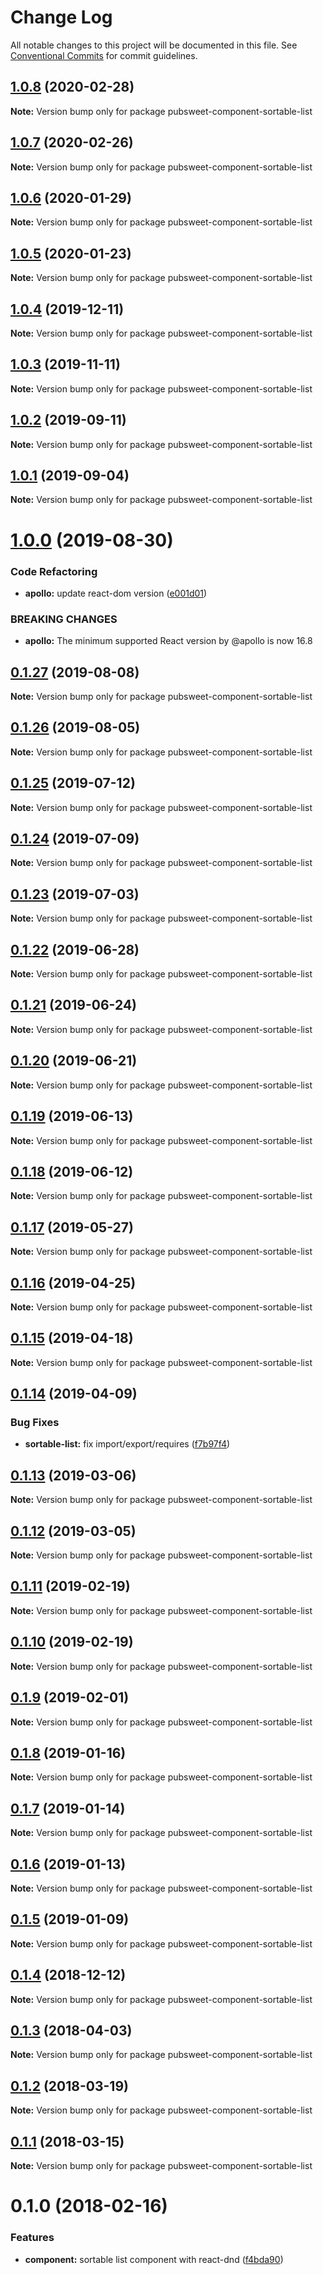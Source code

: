# Change Log

All notable changes to this project will be documented in this file.
See [Conventional Commits](https://conventionalcommits.org) for commit guidelines.

## [1.0.8](https://gitlab.coko.foundation/pubsweet/pubsweet/compare/pubsweet-component-sortable-list@1.0.7...pubsweet-component-sortable-list@1.0.8) (2020-02-28)

**Note:** Version bump only for package pubsweet-component-sortable-list





## [1.0.7](https://gitlab.coko.foundation/pubsweet/pubsweet/compare/pubsweet-component-sortable-list@1.0.6...pubsweet-component-sortable-list@1.0.7) (2020-02-26)

**Note:** Version bump only for package pubsweet-component-sortable-list





## [1.0.6](https://gitlab.coko.foundation/pubsweet/pubsweet/compare/pubsweet-component-sortable-list@1.0.5...pubsweet-component-sortable-list@1.0.6) (2020-01-29)

**Note:** Version bump only for package pubsweet-component-sortable-list





## [1.0.5](https://gitlab.coko.foundation/pubsweet/pubsweet/compare/pubsweet-component-sortable-list@1.0.4...pubsweet-component-sortable-list@1.0.5) (2020-01-23)

**Note:** Version bump only for package pubsweet-component-sortable-list





## [1.0.4](https://gitlab.coko.foundation/pubsweet/pubsweet/compare/pubsweet-component-sortable-list@1.0.3...pubsweet-component-sortable-list@1.0.4) (2019-12-11)

**Note:** Version bump only for package pubsweet-component-sortable-list





## [1.0.3](https://gitlab.coko.foundation/pubsweet/pubsweet/compare/pubsweet-component-sortable-list@1.0.2...pubsweet-component-sortable-list@1.0.3) (2019-11-11)

**Note:** Version bump only for package pubsweet-component-sortable-list





## [1.0.2](https://gitlab.coko.foundation/pubsweet/pubsweet/compare/pubsweet-component-sortable-list@1.0.1...pubsweet-component-sortable-list@1.0.2) (2019-09-11)

**Note:** Version bump only for package pubsweet-component-sortable-list





## [1.0.1](https://gitlab.coko.foundation/pubsweet/pubsweet/compare/pubsweet-component-sortable-list@1.0.0...pubsweet-component-sortable-list@1.0.1) (2019-09-04)

**Note:** Version bump only for package pubsweet-component-sortable-list





# [1.0.0](https://gitlab.coko.foundation/pubsweet/pubsweet/compare/pubsweet-component-sortable-list@0.1.27...pubsweet-component-sortable-list@1.0.0) (2019-08-30)


### Code Refactoring

* **apollo:** update react-dom version ([e001d01](https://gitlab.coko.foundation/pubsweet/pubsweet/commit/e001d01))


### BREAKING CHANGES

* **apollo:** The minimum supported React version by @apollo is now 16.8





## [0.1.27](https://gitlab.coko.foundation/pubsweet/pubsweet/compare/pubsweet-component-sortable-list@0.1.26...pubsweet-component-sortable-list@0.1.27) (2019-08-08)

**Note:** Version bump only for package pubsweet-component-sortable-list





## [0.1.26](https://gitlab.coko.foundation/pubsweet/pubsweet/compare/pubsweet-component-sortable-list@0.1.25...pubsweet-component-sortable-list@0.1.26) (2019-08-05)

**Note:** Version bump only for package pubsweet-component-sortable-list





## [0.1.25](https://gitlab.coko.foundation/pubsweet/pubsweet/compare/pubsweet-component-sortable-list@0.1.24...pubsweet-component-sortable-list@0.1.25) (2019-07-12)

**Note:** Version bump only for package pubsweet-component-sortable-list





## [0.1.24](https://gitlab.coko.foundation/pubsweet/pubsweet/compare/pubsweet-component-sortable-list@0.1.23...pubsweet-component-sortable-list@0.1.24) (2019-07-09)

**Note:** Version bump only for package pubsweet-component-sortable-list





## [0.1.23](https://gitlab.coko.foundation/pubsweet/pubsweet/compare/pubsweet-component-sortable-list@0.1.22...pubsweet-component-sortable-list@0.1.23) (2019-07-03)

**Note:** Version bump only for package pubsweet-component-sortable-list





## [0.1.22](https://gitlab.coko.foundation/pubsweet/pubsweet/compare/pubsweet-component-sortable-list@0.1.21...pubsweet-component-sortable-list@0.1.22) (2019-06-28)

**Note:** Version bump only for package pubsweet-component-sortable-list





## [0.1.21](https://gitlab.coko.foundation/pubsweet/pubsweet/compare/pubsweet-component-sortable-list@0.1.20...pubsweet-component-sortable-list@0.1.21) (2019-06-24)

**Note:** Version bump only for package pubsweet-component-sortable-list





## [0.1.20](https://gitlab.coko.foundation/pubsweet/pubsweet/compare/pubsweet-component-sortable-list@0.1.19...pubsweet-component-sortable-list@0.1.20) (2019-06-21)

**Note:** Version bump only for package pubsweet-component-sortable-list





## [0.1.19](https://gitlab.coko.foundation/pubsweet/pubsweet/compare/pubsweet-component-sortable-list@0.1.18...pubsweet-component-sortable-list@0.1.19) (2019-06-13)

**Note:** Version bump only for package pubsweet-component-sortable-list





## [0.1.18](https://gitlab.coko.foundation/pubsweet/pubsweet/compare/pubsweet-component-sortable-list@0.1.17...pubsweet-component-sortable-list@0.1.18) (2019-06-12)

**Note:** Version bump only for package pubsweet-component-sortable-list





## [0.1.17](https://gitlab.coko.foundation/pubsweet/pubsweet/compare/pubsweet-component-sortable-list@0.1.16...pubsweet-component-sortable-list@0.1.17) (2019-05-27)

**Note:** Version bump only for package pubsweet-component-sortable-list





## [0.1.16](https://gitlab.coko.foundation/pubsweet/pubsweet/compare/pubsweet-component-sortable-list@0.1.15...pubsweet-component-sortable-list@0.1.16) (2019-04-25)

**Note:** Version bump only for package pubsweet-component-sortable-list





## [0.1.15](https://gitlab.coko.foundation/pubsweet/pubsweet/compare/pubsweet-component-sortable-list@0.1.14...pubsweet-component-sortable-list@0.1.15) (2019-04-18)

**Note:** Version bump only for package pubsweet-component-sortable-list





## [0.1.14](https://gitlab.coko.foundation/pubsweet/pubsweet/compare/pubsweet-component-sortable-list@0.1.13...pubsweet-component-sortable-list@0.1.14) (2019-04-09)


### Bug Fixes

* **sortable-list:** fix import/export/requires ([f7b97f4](https://gitlab.coko.foundation/pubsweet/pubsweet/commit/f7b97f4))





## [0.1.13](https://gitlab.coko.foundation/pubsweet/pubsweet/compare/pubsweet-component-sortable-list@0.1.12...pubsweet-component-sortable-list@0.1.13) (2019-03-06)

**Note:** Version bump only for package pubsweet-component-sortable-list





## [0.1.12](https://gitlab.coko.foundation/pubsweet/pubsweet/compare/pubsweet-component-sortable-list@0.1.11...pubsweet-component-sortable-list@0.1.12) (2019-03-05)

**Note:** Version bump only for package pubsweet-component-sortable-list





## [0.1.11](https://gitlab.coko.foundation/pubsweet/pubsweet/compare/pubsweet-component-sortable-list@0.1.10...pubsweet-component-sortable-list@0.1.11) (2019-02-19)

**Note:** Version bump only for package pubsweet-component-sortable-list





## [0.1.10](https://gitlab.coko.foundation/pubsweet/pubsweet/compare/pubsweet-component-sortable-list@0.1.9...pubsweet-component-sortable-list@0.1.10) (2019-02-19)

**Note:** Version bump only for package pubsweet-component-sortable-list





## [0.1.9](https://gitlab.coko.foundation/pubsweet/pubsweet/compare/pubsweet-component-sortable-list@0.1.8...pubsweet-component-sortable-list@0.1.9) (2019-02-01)

**Note:** Version bump only for package pubsweet-component-sortable-list





## [0.1.8](https://gitlab.coko.foundation/pubsweet/pubsweet/compare/pubsweet-component-sortable-list@0.1.7...pubsweet-component-sortable-list@0.1.8) (2019-01-16)

**Note:** Version bump only for package pubsweet-component-sortable-list





## [0.1.7](https://gitlab.coko.foundation/pubsweet/pubsweet/compare/pubsweet-component-sortable-list@0.1.6...pubsweet-component-sortable-list@0.1.7) (2019-01-14)

**Note:** Version bump only for package pubsweet-component-sortable-list





## [0.1.6](https://gitlab.coko.foundation/pubsweet/pubsweet/compare/pubsweet-component-sortable-list@0.1.5...pubsweet-component-sortable-list@0.1.6) (2019-01-13)

**Note:** Version bump only for package pubsweet-component-sortable-list





## [0.1.5](https://gitlab.coko.foundation/pubsweet/pubsweet/compare/pubsweet-component-sortable-list@0.1.4...pubsweet-component-sortable-list@0.1.5) (2019-01-09)

**Note:** Version bump only for package pubsweet-component-sortable-list





## [0.1.4](https://gitlab.coko.foundation/pubsweet/pubsweet/compare/pubsweet-component-sortable-list@0.1.3...pubsweet-component-sortable-list@0.1.4) (2018-12-12)

**Note:** Version bump only for package pubsweet-component-sortable-list





<a name="0.1.3"></a>
## [0.1.3](https://gitlab.coko.foundation/pubsweet/pubsweet/compare/pubsweet-component-sortable-list@0.1.2...pubsweet-component-sortable-list@0.1.3) (2018-04-03)




**Note:** Version bump only for package pubsweet-component-sortable-list

<a name="0.1.2"></a>
## [0.1.2](https://gitlab.coko.foundation/pubsweet/pubsweet/compare/pubsweet-component-sortable-list@0.1.1...pubsweet-component-sortable-list@0.1.2) (2018-03-19)




**Note:** Version bump only for package pubsweet-component-sortable-list

<a name="0.1.1"></a>
## [0.1.1](https://gitlab.coko.foundation/pubsweet/pubsweet/compare/pubsweet-component-sortable-list@0.1.0...pubsweet-component-sortable-list@0.1.1) (2018-03-15)




**Note:** Version bump only for package pubsweet-component-sortable-list

<a name="0.1.0"></a>

# 0.1.0 (2018-02-16)

### Features

* **component:** sortable list component with react-dnd ([f4bda90](https://gitlab.coko.foundation/pubsweet/pubsweet/commit/f4bda90))
